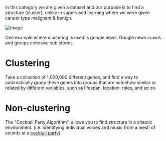 In this category we are given a dataset and our purpose is to find a structure (cluster), unlike in supervised learning where we were given cancer type 
malignant & benign.

![image](https://github.com/vivekprm/coursera-ml/assets/2403660/48712534-4adb-4c22-be5a-8ad2ea542f71)

One example where clustering is used is google news. Google news crawls and groups cohesive sub stories.

# Clustering
Take a collection of 1,000,000 different genes, and find a way to automatically group these genes into groups that are somehow similar or related by different 
variables, such as lifespan, location, roles, and so on.

# Non-clustering
The "Cocktail Party Algorithm", allows you to find structure in a chaotic environment. (i.e. identifying individual voices and music from a mesh of sounds at 
a [cocktail party](https://en.wikipedia.org/wiki/Cocktail_party_effect)).
